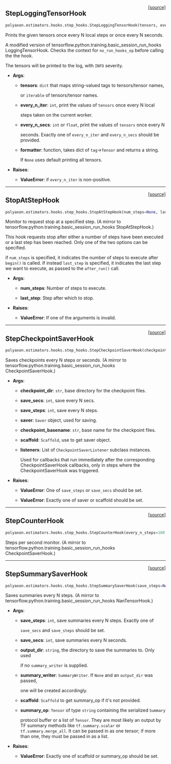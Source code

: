 <span style="float:right;">[[source]](https://github.com/polyaxon/polyaxon/blob/master/polyaxon/estimators/hooks/step_hooks.py#L11)</span>
## StepLoggingTensorHook

```python
polyaxon.estimators.hooks.step_hooks.StepLoggingTensorHook(tensors, every_n_iter=None, every_n_secs=None, at_end=False, formatter=None)
```

Prints the given tensors once every N local steps or once every N seconds.

A modified version of tensorflow.python.training.basic_session_run_hooks LoggingTensorHook.
Checks the context for `no_run_hooks_op` before calling the the hook.

The tensors will be printed to the log, with `INFO` severity.

- __Args__:

	- __tensors__: `dict` that maps string-valued tags to tensors/tensor names,

		or `iterable` of tensors/tensor names.
	- __every_n_iter__: `int`, print the values of `tensors` once every N local

		steps taken on the current worker.
	- __every_n_secs__: `int` or `float`, print the values of `tensors` once every N

		seconds. Exactly one of `every_n_iter` and `every_n_secs` should be
		provided.
	- __formatter__: function, takes dict of `tag`->`Tensor` and returns a string.

		If `None` uses default printing all tensors.

- __Raises__:

	- __ValueError__: if `every_n_iter` is non-positive.



----

<span style="float:right;">[[source]](https://github.com/polyaxon/polyaxon/blob/master/polyaxon/estimators/hooks/step_hooks.py#L42)</span>
## StopAtStepHook

```python
polyaxon.estimators.hooks.step_hooks.StopAtStepHook(num_steps=None, last_step=None)
```

Monitor to request stop at a specified step.
(A mirror to tensorflow.python.training.basic_session_run_hooks StopAtStepHook.)

This hook requests stop after either a number of steps have been
executed or a last step has been reached. Only one of the two options can be
specified.

if `num_steps` is specified, it indicates the number of steps to execute
after `begin()` is called. If instead `last_step` is specified, it
indicates the last step we want to execute, as passed to the `after_run()`
call.

- __Args__:

	- __num_steps__: Number of steps to execute.

	- __last_step__: Step after which to stop.


- __Raises__:

	- __ValueError__: If one of the arguments is invalid.



----

<span style="float:right;">[[source]](https://github.com/polyaxon/polyaxon/blob/master/polyaxon/estimators/hooks/step_hooks.py#L66)</span>
## StepCheckpointSaverHook

```python
polyaxon.estimators.hooks.step_hooks.StepCheckpointSaverHook(checkpoint_dir, save_secs=None, save_steps=None, saver=None, checkpoint_basename='model.ckpt', scaffold=None, listeners=None)
```

Saves checkpoints every N steps or seconds.
(A mirror to tensorflow.python.training.basic_session_run_hooks CheckpointSaverHook.)

- __Args__:

	- __checkpoint_dir__: `str`, base directory for the checkpoint files.

	- __save_secs__: `int`, save every N secs.

	- __save_steps__: `int`, save every N steps.

	- __saver__: `Saver` object, used for saving.

	- __checkpoint_basename__: `str`, base name for the checkpoint files.

	- __scaffold__: `Scaffold`, use to get saver object.

	- __listeners__: List of `CheckpointSaverListener` subclass instances.

		Used for callbacks that run immediately after the corresponding
		CheckpointSaverHook callbacks, only in steps where the
		CheckpointSaverHook was triggered.

- __Raises__:

	- __ValueError__: One of `save_steps` or `save_secs` should be set.

	- __ValueError__: Exactly one of saver or scaffold should be set.



----

<span style="float:right;">[[source]](https://github.com/polyaxon/polyaxon/blob/master/polyaxon/estimators/hooks/step_hooks.py#L90)</span>
## StepCounterHook

```python
polyaxon.estimators.hooks.step_hooks.StepCounterHook(every_n_steps=100, every_n_secs=None, output_dir=None, summary_writer=None)
```

Steps per second monitor.
(A mirror to tensorflow.python.training.basic_session_run_hooks CheckpointSaverHook.)


----

<span style="float:right;">[[source]](https://github.com/polyaxon/polyaxon/blob/master/polyaxon/estimators/hooks/step_hooks.py#L98)</span>
## StepSummarySaverHook

```python
polyaxon.estimators.hooks.step_hooks.StepSummarySaverHook(save_steps=None, save_secs=None, output_dir=None, summary_writer=None, scaffold=None, summary_op=None)
```

Saves summaries every N steps.
(A mirror to tensorflow.python.training.basic_session_run_hooks NanTensorHook.)

- __Args__:

	- __save_steps__: `int`, save summaries every N steps. Exactly one of

		`save_secs` and `save_steps` should be set.
	- __save_secs__: `int`, save summaries every N seconds.

	- __output_dir__: `string`, the directory to save the summaries to. Only used

		if no `summary_writer` is supplied.
	- __summary_writer__: `SummaryWriter`. If `None` and an `output_dir` was passed,

		one will be created accordingly.
	- __scaffold__: `Scaffold` to get summary_op if it's not provided.

	- __summary_op__: `Tensor` of type `string` containing the serialized `Summary`

		protocol buffer or a list of `Tensor`. They are most likely an output
		by TF summary methods like `tf.summary.scalar` or
		`tf.summary.merge_all`. It can be passed in as one tensor; if more
		than one, they must be passed in as a list.

- __Raises__:

	- __ValueError__: Exactly one of scaffold or summary_op should be set.


